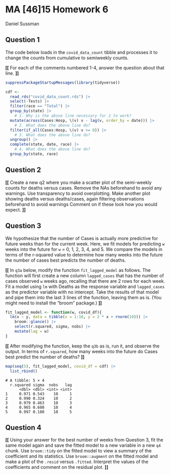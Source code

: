 # MA \[46\]15 Homework 6
Daniel Sussman

## Question 1

The code below loads in the `covid_data_count` tibble and processes it
to change the counts from cumulative to semiweekly counts.

**\[\[** For each of the comments numbered 1-4, answer the question
about that line. **\]\]**

``` r
suppressPackageStartupMessages(library(tidyverse))

cdf <- 
  read_rds("covid_data_count.rds") |> 
  select(-Tests) |> 
  filter(race == "Total") |> 
  group_by(state) |>
    # 1. Why is the above line necessary for 2 to work?
  mutate(across(Cases:Hosp, \(v) v - lag(v, order_by = date))) |>
    # 2. What does the above line do?
  filter(if_all(Cases:Hosp, \(v) v >= 0)) |>
    # 3. What does the above line do?
  ungroup() |> 
  complete(state, date, race) |>
    # 4. What does the above line do?
  group_by(state, race)
```

## Question 2

**\[\[** Create a new q2 where you make a scatter plot of the
semi-weekly counts for deaths versus cases. Remove the NAs beforehand to
avoid any warnings. Use transparency to avoid overplotting. Make another
plot showing deaths versus deaths/cases, again filtering observations
beforehand to avoid warnings Comment on if these look how you would
expect. **\]\]**

## Question 3

We hypothesize that the number of Cases is actually more predictive for
future weeks than for the current week. Here, we fit models for
predicting `w` weeks into the future for `w` = 0, 1, 2, 3, 4, and 5. We
compare the models in terms of the r-squared value to determine how many
weeks into the future the number of cases best predicts the number of
deaths.

**\[\[** In `q3a` below, modify the function `fit_lagged_model` as
follows. The function will first create a new column `lagged_cases` that
has the number of cases observed `w` weeks ago, recalling that there are
2 rows for each week. Fit a model using `lm` with Deaths as the response
variable and `lagged_cases` as the predictor variable with no intercept.
Take the results of that model and pipe them into the last 3 lines of
the function, leaving them as is. (You might need to install the “broom”
package.) **\]\]**

``` r
fit_lagged_model <- function(w, covid_df){
  lm(x ~ y, data = tibble(x = 1:10, y = 2 * x + rnorm(10))) |> 
    broom::glance() |> 
    select(r.squared, sigma, nobs) |> 
    mutate(lag = w)
}
```

**\[\[** After modifying the function, keep the `q3b` as is, run it, and
observe the output. In terms of `r.squared`, how many weeks into the
future do Cases best predict the number of deaths? **\]\]**

``` r
map(seq(5), fit_lagged_model, covid_df = cdf) |> 
  list_rbind()
```

    # A tibble: 5 × 4
      r.squared sigma  nobs   lag
          <dbl> <dbl> <int> <int>
    1     0.971 0.543    10     1
    2     0.990 0.324    10     2
    3     0.979 0.463    10     3
    4     0.965 0.600    10     4
    5     0.997 0.180    10     5

## Question 4

**\[\[** Using your answer for the best number of weeks from Question 3,
fit the same model again and save the fitted model to a new variable in
a new `q4` chunk. Use `broom::tidy` on the fitted model to view a
summary of the coefficient and its statistics. Use `broom::augment` on
the fitted model and make a plot of the `.resid` versus `.fitted`.
Interpret the values of the coefficients and comment on the residual
plot. **\]\]**
